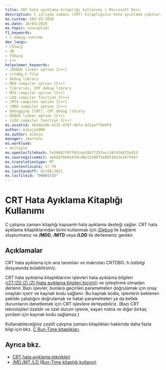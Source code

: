 ```yaml
---
title: CRT hata ayıklama kitaplığı kullanımı | Microsoft Docs
description: C çalışma zamanı (CRT) kitaplığının hata ayıklama çabalarınızı nasıl desteklediğini ve CRT hata ayıklama kitaplıklarını kullanmak için ne yapmanız gerektiğini öğrenin.
ms.custom: SEO-VS-2020
ms.date: 10/03/2019
ms.topic: conceptual
f1_keywords:
- c.debug.runtime
dev_langs:
- CSharp
- VB
- FSharp
- C++
helpviewer_keywords:
- /DEBUG linker option [C++]
- crtdbg.h file
- debug library
- MDd compiler option [C++]
- libraries, CRT debug library
- MTd compiler option [C++]
- LDd compiler function [C++]
- /MTd compiler option [C++]
- /MDd compiler option [C++]
- debugging [CRT], CRT debug library
- DEBUG linker option [C++]
- /LDd compiler function [C++]
ms.assetid: 464de16b-4215-4787-9bfa-921aaff9d9f4
author: mikejo5000
ms.author: mikejo
manager: jmartens
ms.workload:
- multiple
ms.openlocfilehash: fe50082f8ff62c4a19b7725facc18f43d672e353
ms.sourcegitcommit: ae6d47b09a439cd0e13180f5e89510e3e347fd47
ms.translationtype: MT
ms.contentlocale: tr-TR
ms.lasthandoff: 02/08/2021
ms.locfileid: "99865715"
---
```

# <a name="crt-debug-library-use"></a>CRT Hata Ayıklama Kitaplığı Kullanımı
C çalışma zamanı kitaplığı kapsamlı hata ayıklama desteği sağlar. CRT hata ayıklama kitaplıklarından birini kullanmak için [/Debug](/cpp/build/reference/debug-generate-debug-info) ile bağlantı oluşturmanız ve **/MDD**, **/MTD** veya **/LDD** ile derlemeniz gerekir.

## <a name="remarks"></a>Açıklamalar
 CRT hata ayıklama için ana tanımları ve makroları CRTDBG. h üstbilgi dosyasında bulabilirsiniz.

 CRT hata ayıklama kitaplıklarının işlevleri hata ayıklama bilgileri ([/Z7,/ZD,/Zi,/ZI (hata ayıklama bilgileri biçimi)](/cpp/build/reference/z7-zi-zi-debug-information-format)) ve iyileştirme olmadan derlenir. Bazı işlevler, bunlara geçirilen parametreleri doğrulamak için onay onayları içerir ve kaynak kodu sağlanır. Bu kaynak kodla, işlevlerin beklenen şekilde çalıştığını doğrulamak ve hatalı parametreleri ya da bellek durumlarını denetlemek için CRT işlevlere ilerleyebiliriz. (Bazı CRT teknolojileri özeldir ve özel durum işleme, kayan nokta ve diğer birkaç yordam için kaynak kodu sağlamaz.)

 Kullanabileceğiniz çeşitli çalışma zamanı kitaplıkları hakkında daha fazla bilgi için bkz. [C Run-Time kitaplıkları](/cpp/c-runtime-library/crt-library-features).

## <a name="see-also"></a>Ayrıca bkz.

- [CRT hata ayıklama teknikleri](../debugger/crt-debugging-techniques.md)
- [/MD,/MT,/LD (Run-Time kitaplığı kullanın)](/cpp/build/reference/md-mt-ld-use-run-time-library)